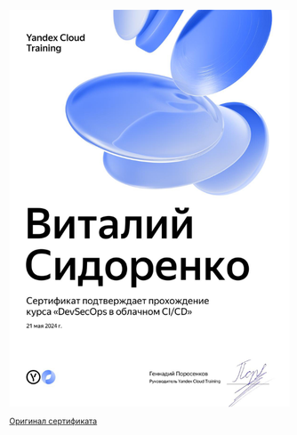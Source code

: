 ![](pic/224139637_ycloud-devsecops_Виталий_Сидоренко_page-0001.jpg)  

[Оригинал сертификата](docs/224139637_ycloud-devsecops_Виталий_Сидоренко.pdf)